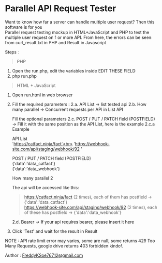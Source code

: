 # Parallel API Request Tester
Want to know how far a server can handle multiple user request? Then this software is for you<br>
Parallel request testing mockup in HTML+JavaScript and PHP to test the multiple user request on 1 or more API. From here, the errors can be seen from curl_result.txt in PHP and Result in Javascript

Steps : 
> PHP
1. Open the run.php, edit the variables inside EDIT THESE FIELD
2. php run.php 

> HTML + JavaScript
1. Open run.html in web browser
2. Fill the required parameters : 
    2.a. API List -> list tested api
    2.b. How many parallel -> Concurrent requests per API in List API
    
   Fill the optional parameters
    2.c. POST / PUT / PATCH field (POSTFIELD) -> Fill it with the same position as the API List, here is the example
       2.c.a Example
    
      API List  
          'https://catfact.ninja/fact'<br>
          'https://webhook-site.com/api/staging/webhook/92 '
          
      POST / PUT / PATCH field (POSTFIELD)  
          {'data':'data_catfact'}<br>
          {'data':'data_webhook'}
     
      How many parallel 
          2
     
      The api will be accessed like this: 
      > https://catfact.ninja/fact (2 times), each of them has postfield -> {'data':'data_catfact'}<br>
      > https://webhook-site.com/api/staging/webhook/92 (2 times), each of these has postfield -> {'data':'data_webhook'}

    2.d. Bearer -> If your api requires bearer, please insert it here

4. Click 'Test' and wait for the result in Result

NOTE : API rate limit error may varies, some are null, some returns 429 Too Many Requests, google drive returns 403 forbidden kindof.

Author : FreddyKSoe76712@gmail.com
